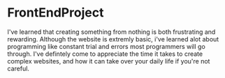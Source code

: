 # FrontEndProject
I've learned that creating something from nothing is both frustrating and rewarding. 
Although the website is extremly basic, i've learned alot about programming like constant trial and errors most programmers will go through. 
I've defintely come to appreciate the time it takes to create complex websites, and how it can take over your daily life if you're not careful.

